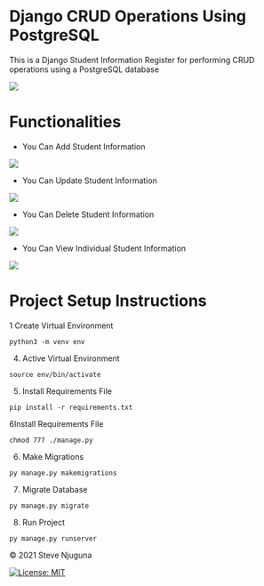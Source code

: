 # Django CRUD Operations Using PostgreSQL
This is a Django Student Information Register for performing CRUD operations using a PostgreSQL database

![](https://github.com/steve-njuguna-k/Django-CRUD-Operations-Using-PostgreSQL/blob/master/src/static/img/Screenshot-1.PNG)

# Functionalities

- You Can Add Student Information

![](https://github.com/steve-njuguna-k/Django-CRUD-Operations-Using-PostgreSQL/blob/master/src/static/img/Screenshot-2.PNG)

- You Can Update Student Information

![](https://github.com/steve-njuguna-k/Django-CRUD-Operations-Using-PostgreSQL/blob/master/src/static/img/Screenshot-3.PNG)

- You Can Delete Student Information

![](https://github.com/steve-njuguna-k/Django-CRUD-Operations-Using-PostgreSQL/blob/master/src/static/img/Screenshot-4.PNG)

- You Can View Individual Student Information

![](https://github.com/steve-njuguna-k/Django-CRUD-Operations-Using-PostgreSQL/blob/master/src/static/img/Screenshot-5.PNG)

# Project Setup Instructions

1 Create Virtual Environment
```
python3 -m venv env    
```
4. Active Virtual Environment
```
source env/bin/activate    
```
5. Install Requirements File
```
pip install -r requirements.txt
```
6Install Requirements File
```
chmod 777 ./manage.py
```
6. Make Migrations
```
py manage.py makemigrations
```
7. Migrate Database
```
py manage.py migrate
```
8. Run Project
```
py manage.py runserver
```

© 2021 Steve Njuguna

[![License: MIT](https://img.shields.io/badge/License-MIT-yellow.svg)](https://opensource.org/licenses/MIT)
